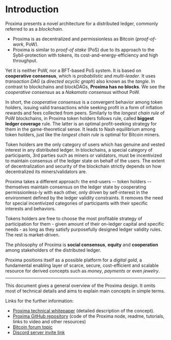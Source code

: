 Introduction
===

Proxima presents a novel architecture for a distributed ledger, commonly referred to as a *blockchain*.

- Proxima is as decentralized and permissionless as Bitcoin (*proof-of-work*, PoW).
- Proxima is similar to *proof-of stake* (PoS) due to its approach to the Sybil-protection with tokens, its cost-and-energy-efficiency and high throughput.

Yet it is neither PoW, nor a BFT-based PoS system. It is based on **cooperative consensus**, which is _probabilistic_ and _multi-leader_. 
It uses _transaction DAG_ (a _directed acyclic graph_) also known as the _tangle_. In contrast to blockchains and blockDAGs, **Proxima has no blocks**. We see the _cooperative consensus_ as a _Nakamoto consensus_ without PoW.

In short, the *cooperative consensus* is a convergent behavior among token holders, issuing valid transactions while seeking profit in a form of inflation rewards and fees collected from peers. Similarly to the *longest chain rule* of PoW blockchains, in Proxima token holders follows rule, called **biggest ledger coverage** rule. The latter is an optimal profit-seeking strategy for them in the game-theoretical sense. It leads to Nash equilibrium among token holders, just like the *longest chain rule* is optimal for Bitcoin miners.

Token holders are the only category of users which has genuine and vested interest in any distributed ledger. In blockchains, a special category of participants, 3rd parties such as miners or validators, must be incentivized to maintain consensus of the ledger state on behalf of the users. The extent of decentralization and security of the blockchain strictly depends on how decentralized its miners/validators are.

Proxima takes a different approach: the end-users -- token holders -- themselves maintain consensus on the ledger state by cooperating permissionless-ly with each other, only driven by self-interest in the environment defined by the ledger validity constraints. It removes the need for special incentivized categories of participants with their specific interests and behaviors. 

Tokens holders are free to choose the most profitable strategy of participation for them - given amount of their on-ledger capital and specific needs - as long as they satisfy purposefully designed ledger validity rules. The rest is market-driven.

The philosophy of Proxima is **social consensus**, **equity** and **cooperation** among stakeholders of the distributed ledger.

Proxima positions itself as a possible platform for a _digital gold_, a fundamental enabling layer of scarce, secure, cost-efficient and scalable resource for derived concepts such as _money_, _payments_ or even _jewelry_. 

---

This document gives a general overview of the Proxima design. It omits most of technical details and aims to explain main concepts in simple terms.

Links for the further information:
- [Proxima technical whitepaper](https://arxiv.org/abs/2411.16456) (detailed description of the concept).
- [Proxima GitHub repository](https://github.com/lunfardo314/proxima) (code of the Proxima node, readme, tutorials, links to video and other resources)
- [Bitcoin forum topic](https://bitcointalk.org/index.php?topic=5499359.0)
- [Discord server invite link](https://discord.com/invite/UfFcFDy38j)
